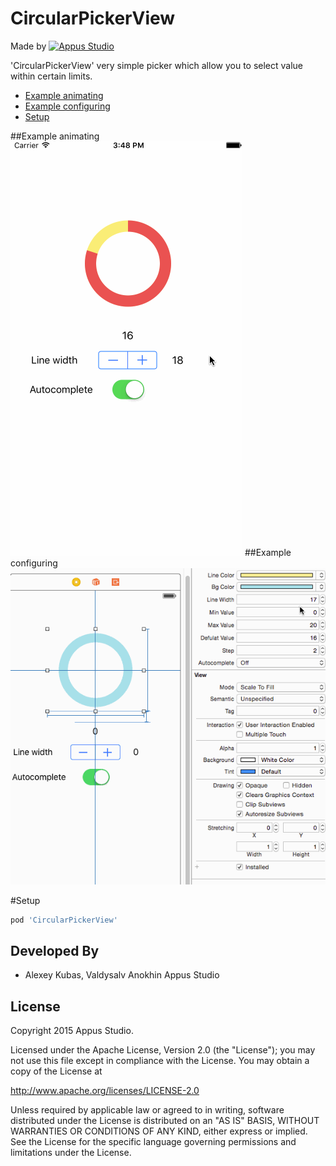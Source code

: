CircularPickerView
=====================

Made by [![Appus Studio](https://github.com/appus-studio/Appus-Splash/blob/master/image/logo.png)](http://appus.pro)

'CircularPickerView' very simple picker which allow you to select value within certain limits.

* [Example animating](#example-animating)
* [Example configuring](#example-configuring)
* [Setup](#setup)


##Example animating
![](Resourse/using_example.gif)
##Example configuring
![](Resourse/config_example.gif)

#Setup
```Ruby
pod 'CircularPickerView'
```

Developed By
------------

* Alexey Kubas, Valdysalv Anokhin Appus Studio

License
--------

Copyright 2015 Appus Studio.

Licensed under the Apache License, Version 2.0 (the "License");
you may not use this file except in compliance with the License.
You may obtain a copy of the License at

http://www.apache.org/licenses/LICENSE-2.0

Unless required by applicable law or agreed to in writing, software
distributed under the License is distributed on an "AS IS" BASIS,
WITHOUT WARRANTIES OR CONDITIONS OF ANY KIND, either express or implied.
See the License for the specific language governing permissions and
limitations under the License.
